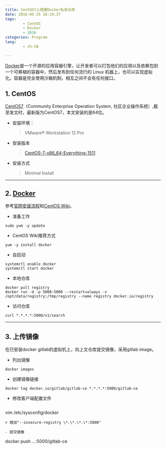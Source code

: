 ```yaml
---
title: CentOS7上搭建Docker私有仓库
date: 2016-05-25 16:19:37
tags:
        - CentOS
        - Docker
        - 2016
categories: Program
lang:
        - zh-CN

---
```

[Docker](https://www.docker.com/)是一个开源的应用容器引擎，让开发者可以打包他们的应用以及依赖包到一个可移植的容器中，然后发布到任何流行的 Linux 机器上，也可以实现虚拟化。容器是完全使用沙箱机制，相互之间不会有任何接口。
<!-- more -->

## **1. CentOS** ##

[CentOS7](https://www.centos.org/)（Community Enterprise Operation System, 社区企业操作系统）,截至发文时，最新版为CentOS7，本文安装的是64位。

- 安装环境：

    > VMware® Workstation 12 Pro

- 安装版本

    > [CentOS-7-x86_64-Everything-1511](https://www.centos.org/download/) 

- 安装方式

    > Minimal Install



----------
## **2. [Docker](https://www.docker.com/)** ##
参考[官网安装流程](https://docs.docker.com/engine/installation/linux/centos/)和[CentOS Wiki](https://wiki.centos.org/zh/Cloud/Docker?highlight=%28docker%29)。
- 准备工作
```
sudo yum -y update
```
- CentOS Wiki推荐方式
```
yum -y install docker
```

- 自启动
```
systemctl enable docker
systemctl start docker
```

- 本地仓库
```
docker pull registry
docker run -d -p 5000:5000 --restart=always -v /opt/data/registry:/tmp/registry --name registry docker.io/registry
```

- 访问仓库
```
curl *.*.*.*:5000/v1/search
```

----------
## **3. 上传镜像** ##
在已安装docker gitlab的虚拟机上，向上文仓库提交镜像，采用gitlab image。

- 列出镜像
```
docker images
```
- 创建镜像链接
```
docker tag docker.io/gitlab/gitlab-ce *.*.*.*:5000/gitlab-ce
```
- 修改客户端配置文件
> ```
vim /etc/sysconfig/docker
```
> 增加"--insecure-registry \*.\*.\*.\*:5000"

- 提交镜像
```
docker push *.*.*.*:5000/gitlab-ce
```
